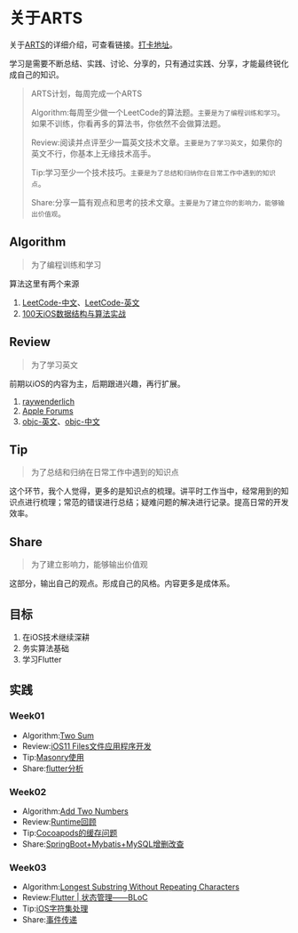 # 关于ARTS

关于[ARTS](https://time.geekbang.org/column/article/85839)的详细介绍，可查看链接。[打卡地址](https://www.zhihu.com/question/301150832)。

学习是需要不断总结、实践、讨论、分享的，只有通过实践、分享，才能最终锐化成自己的知识。

> ARTS计划，每周完成一个ARTS
>
> Algorithm:每周至少做一个LeetCode的算法题。`主要是为了编程训练和学习`。如果不训练，你看再多的算法书，你依然不会做算法题。
>
> Review:阅读并点评至少一篇英文技术文章。`主要是为了学习英文`，如果你的英文不行，你基本上无缘技术高手。
> 
> Tip:学习至少一个技术技巧。`主要是为了总结和归纳你在日常工作中遇到的知识点`。
>
> Share:分享一篇有观点和思考的技术文章。`主要是为了建立你的影响力，能够输出价值观`。

## Algorithm

> 为了编程训练和学习

算法这里有两个来源
1. [LeetCode-中文](https://leetcode-cn.com/problemset/all/)、[LeetCode-英文](https://leetcode.com/problemset/all/)
2. [100天iOS数据结构与算法实战](https://mp.weixin.qq.com/s/AyGZ7RDXCv83avnS3npsLw)

## Review

> 为了学习英文

前期以iOS的内容为主，后期跟进兴趣，再行扩展。

1. [raywenderlich](https://www.raywenderlich.com/)
2. [Apple Forums](https://forums.developer.apple.com/welcome)
3. [objc-英文](https://www.objc.io/)、[objc-中文](https://objccn.io/)

## Tip

> 为了总结和归纳在日常工作中遇到的知识点

这个环节，我个人觉得，更多的是知识点的梳理。讲平时工作当中，经常用到的知识点进行梳理；常范的错误进行总结；疑难问题的解决进行记录。提高日常的开发效率。

## Share

> 为了建立影响力，能够输出价值观

这部分，输出自己的观点。形成自己的风格。内容更多是成体系。

## 目标

1. 在iOS技术继续深耕
2. 务实算法基础
3. 学习Flutter

## 实践

### Week01
  * Algorithm:[Two Sum](2019/week01/Algorithm.md)
  * Review:[iOS11 Files文件应用程序开发](2019/week01/Review.md)
  * Tip:[Masonry使用](2019/week01/Tip.md)
  * Share:[flutter分析](2019/week01/Share.md)

### Week02
  * Algorithm:[Add Two Numbers](2019/week02/Algorithm.md)
  * Review:[Runtime回顾](2019/week02/Review.md)
  * Tip:[Cocoapods的缓存问题](2019/week02/Tip.md)
  * Share:[SpringBoot+Mybatis+MySQL增删改查](2019/week02/Share.md)

### Week03
  * Algorithm:[Longest Substring Without Repeating Characters](2019/week03/Algorithm.md)
  * Review:[Flutter | 状态管理——BLoC](2019/week03/Review.md)
  * Tip:[iOS字符集处理](2019/week03/Tip.md)
  * Share:[事件传递](2019/week03/Share.md)



